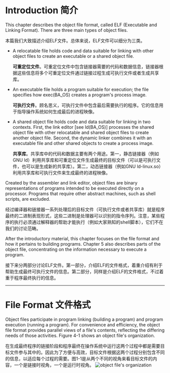 # Introduction 简介
This chapter describes the object file format, called ELF (Executable and Linking Format). There are three main types of object files.

本篇我们大致描述介绍ELF文件。总体来说，ELF文件可以细分为三类。
* A relocatable file holds code and data suitable for linking with other object files to create an executable or a shared object file.
  
  **可重定位文件**。可重定位文件中包含链接器需要的代码和数据信息，链接器根据这些信息将多个可重定位文件通过链接过程生成可执行文件或者生成共享库。
* An executable file holds a program suitable for execution; the file specifies how exec(BA_OS) creates a program's process image.
  
  **可执行文件**。顾名思义，可执行文件中包含最后需要执行的程序。它的信息用于指导操作系统如何生成最后的进程映像。
* A shared object file holds code and data suitable for linking in two contexts. First, the link editor [see ld(BA_OS)] processes the shared object file with other relocatable and shared object files to create another object file. Second, the dynamic linker combines it with an executable file and other shared objects to create a process image.
  
  **共享库**。共享库中的代码和数据主要有两个用途。第一，静态链接器（例如GNU ld）利用共享库和可重定位文件生成最终的目标文件（可以是可执行文件，也可以是生成新的共享库）。第二，动态链接器（例如GNU ld-linux.so）利用共享库和可执行文件来生成最终的进程映像。
  
Created by the assembler and link editor, object files are binary representations of programs intended to be executed directly on a processor. Programs that require other abstract machines, such as shell scripts, are excluded.

经过编译器和链接器一系列处理后的目标文件（可执行文件或者共享库）就是程序最终的二进制表现形式，这些二进制是处理器可以识别的指令序列。注意，某些程序的执行必须通过解释器的帮助才能执行（例如大家熟知的shell脚本），它们不在我们的讨论范畴。

After the introductory material, this chapter focuses on the file format and how it pertains to building programs. Chapter 5 also describes parts of the object file, concentrating on the information necessary to execute a program.

接下来分两部分讨论ELF文件。第一部分，介绍ELF的文件格式，着重介绍有利于帮助生成最终可执行文件的信息。第二部分，同样是介绍ELF的文件格式，不过着重于程序最终执行的信息。
***

# File Format 文件格式
Object files participate in program linking (building a program) and program execution (running a program). For convenience and efficiency, the object file format provides parallel views of a file's contents, reflecting the differing needs of those activities. Figure 4-1 shows an object file's organization.

在生成最终程序的链接阶段和程序最终在操作系统中运行这两个过程中都是需要目标文件参与其中的。因此为了方便与高效，目标文件根据这两个过程分别包含不同的信息，以适应每个过程的需要。图1-1是从两个不同的视角来看目标文件的内容，一个是链接时视角，一个是运行时视角。
![object file's organization](https://img-blog.csdn.net/20160526170240099)



